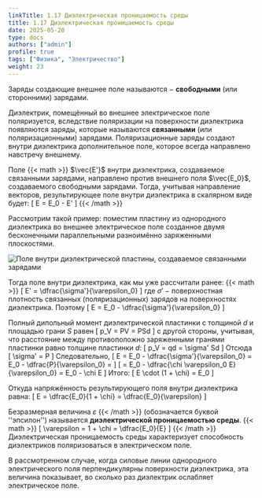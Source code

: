 ```yaml
---
linkTitle: 1.17 Диэлектрическая проницаемость среды
title: 1.17 Диэлектрическая проницаемость среды
date: 2025-05-20
type: docs
authors: ["admin"]
profile: true
tags: ["Физика", "Электричество"]
weight: 23
---
```


Заряды создающие внешнее поле называются − **свободными** (или сторонними) зарядами.

Диэлектрик, помещённый во внешнее электрическое поле поляризуется, вследствие поляризации на поверхности диэлектрика появляются заряды, которые называются **связанными** (или поляризационными) зарядами. Поляризационные заряды создают внутри диэлектрика дополнительное поле, которое всегда направлено навстречу внешнему.

Поле {{< math >}} $\vec{E'}$ внутри диэлектрика, создаваемое связанными зарядами, направлено против внешнего поля $\vec{E_0}$, создаваемого свободными зарядами. Тогда, учитывая направление векторов, результирующее поле внутри диэлектрика в скалярном виде будет: \[ E = E_0 - E' \] {{< /math >}}

Рассмотрим такой пример: поместим пластину из однородного диэлектрика во внешнее электрическое поле созданное двумя бесконечными параллельными разноимённо заряженными плоскостями.

![Поле внутри диэлектрической пластины, создаваемое связанными зарядами](/uploads/img25may/dielectric-constant.webp  "Рисунок 29 − Поле внутри диэлектрической пластины, создаваемое связанными зарядами. (Линии напряжённости проведены условно)")

Тогда поле внутри диэлектрика, как мы уже рассчитали ранее: {{< math >}} \[ E' = \dfrac{\sigma'}{\varepsilon_0} \] где $\sigma'$ − поверхностная плотность связанных (поляризационных) зарядов на поверхностях диэлектрика. Поэтому \[ E = E_0 - \dfrac{\sigma'}{\varepsilon_0} \]

Полный дипольный момент диэлектрической пластинки с толщиной $d$ и площадью грани $S$ равен \[ p_V = PV = PSd \] с другой стороны, учитывая, что расстояние между противоположно заряженными гранями пластинки равно толщине пластинки $d$:  \[ p_V = qd = \sigma' Sd \] Отсюда \[ \sigma' = P \] Следовательно, \[ E = E_0 - \dfrac{\sigma'}{\varepsilon_0} = E_0 - \dfrac{P}{\varepsilon_0} = \] \[ = E_0 - \dfrac{\chi \varepsilon_0 E}{\varepsilon_0} = E_0 - \chi E \] Итого: \[ E \cdot (1 + \chi) = E_0 \]

Откуда напряжённость результирующего поля внутри диэлектрика равна: \[ E = \dfrac{E_0}{1 + \chi} = \dfrac{E_0}{\varepsilon} \]

Безразмерная величина $\varepsilon$ {{< /math >}} (обозначается буквой ''эпсилон'') называется **диэлектрической проницаемостью среды**. {{< math >}} \[ \varepsilon = 1 + \chi = \dfrac{E_0}{E} \] {{< /math >}} Диэлектрическая проницаемость среды характеризует способность диэлектриков поляризоваться в электрическом поле. 

В рассмотренном случае, когда силовые линии однородного электрического поля перпендикулярны поверхности диэлектрика, эта величина показывает, во сколько раз диэлектрик ослабляет
электрическое поле.
